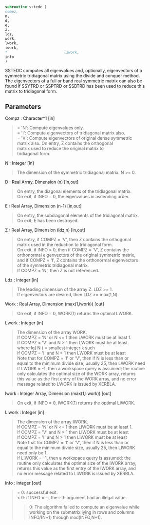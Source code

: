 ```fortran  
subroutine sstedc (  
compz,  
n,  
d,  
e,  
z,  
ldz,  
work,  
lwork,  
iwork,  
*                          liwork,  
info  
)  
```  
  
SSTEDC computes all eigenvalues and, optionally, eigenvectors of a  
symmetric tridiagonal matrix using the divide and conquer method.  
The eigenvectors of a full or band real symmetric matrix can also be  
found if SSYTRD or SSPTRD or SSBTRD has been used to reduce this  
matrix to tridiagonal form.  
  
  
## Parameters  
Compz : Character*1 [in]  
> = 'N':  Compute eigenvalues only.  
> = 'I':  Compute eigenvectors of tridiagonal matrix also.  
> = 'V':  Compute eigenvectors of original dense symmetric  
> matrix also.  On entry, Z contains the orthogonal  
> matrix used to reduce the original matrix to  
> tridiagonal form.  
  
N : Integer [in]  
> The dimension of the symmetric tridiagonal matrix.  N >= 0.  
  
D : Real Array, Dimension (n) [in,out]  
> On entry, the diagonal elements of the tridiagonal matrix.  
> On exit, if INFO = 0, the eigenvalues in ascending order.  
  
E : Real Array, Dimension (n-1) [in,out]  
> On entry, the subdiagonal elements of the tridiagonal matrix.  
> On exit, E has been destroyed.  
  
Z : Real Array, Dimension (ldz,n) [in,out]  
> On entry, if COMPZ = 'V', then Z contains the orthogonal  
> matrix used in the reduction to tridiagonal form.  
> On exit, if INFO = 0, then if COMPZ = 'V', Z contains the  
> orthonormal eigenvectors of the original symmetric matrix,  
> and if COMPZ = 'I', Z contains the orthonormal eigenvectors  
> of the symmetric tridiagonal matrix.  
> If  COMPZ = 'N', then Z is not referenced.  
  
Ldz : Integer [in]  
> The leading dimension of the array Z.  LDZ >= 1.  
> If eigenvectors are desired, then LDZ >= max(1,N).  
  
Work : Real Array, Dimension (max(1,lwork)) [out]  
> On exit, if INFO = 0, WORK(1) returns the optimal LWORK.  
  
Lwork : Integer [in]  
> The dimension of the array WORK.  
> If COMPZ = 'N' or N <= 1 then LWORK must be at least 1.  
> If COMPZ = 'V' and N > 1 then LWORK must be at least  
> where lg( N ) = smallest integer k such  
> If COMPZ = 'I' and N > 1 then LWORK must be at least  
> Note that for COMPZ = 'I' or 'V', then if N is less than or  
> equal to the minimum divide size, usually 25, then LWORK need  
> If LWORK = -1, then a workspace query is assumed; the routine  
> only calculates the optimal size of the WORK array, returns  
> this value as the first entry of the WORK array, and no error  
> message related to LWORK is issued by XERBLA.  
  
Iwork : Integer Array, Dimension (max(1,liwork)) [out]  
> On exit, if INFO = 0, IWORK(1) returns the optimal LIWORK.  
  
Liwork : Integer [in]  
> The dimension of the array IWORK.  
> If COMPZ = 'N' or N <= 1 then LIWORK must be at least 1.  
> If COMPZ = 'V' and N > 1 then LIWORK must be at least  
> If COMPZ = 'I' and N > 1 then LIWORK must be at least  
> Note that for COMPZ = 'I' or 'V', then if N is less than or  
> equal to the minimum divide size, usually 25, then LIWORK  
> need only be 1.  
> If LIWORK = -1, then a workspace query is assumed; the  
> routine only calculates the optimal size of the IWORK array,  
> returns this value as the first entry of the IWORK array, and  
> no error message related to LIWORK is issued by XERBLA.  
  
Info : Integer [out]  
> = 0:  successful exit.  
> < 0:  if INFO = -i, the i-th argument had an illegal value.  
> > 0:  The algorithm failed to compute an eigenvalue while  
> working on the submatrix lying in rows and columns  
> INFO/(N+1) through mod(INFO,N+1).  
  
